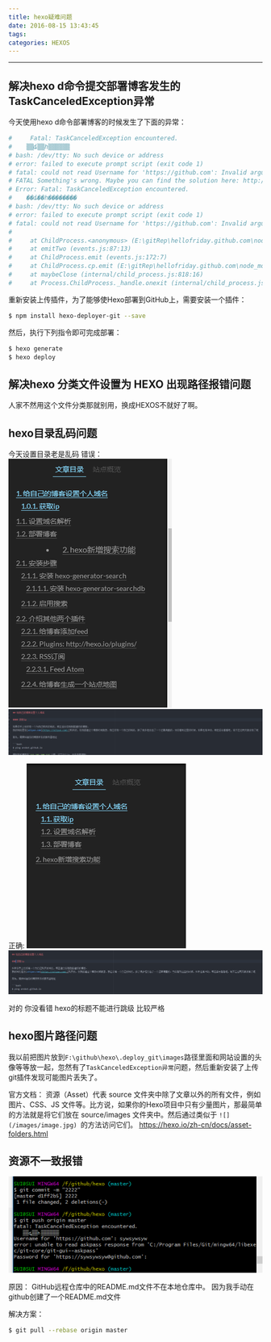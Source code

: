 ```yaml
---
title: hexo疑难问题
date: 2016-08-15 13:43:45
tags:
categories: HEXOS
---
```

------

<!-- more -->

## 解决hexo d命令提交部署博客发生的TaskCanceledException异常

今天使用hexo d命令部署博客的时候发生了下面的异常：

```bash
#     Fatal: TaskCanceledException encountered.
#    ▒▒ȡ▒▒һ▒▒▒▒▒▒
# bash: /dev/tty: No such device or address
# error: failed to execute prompt script (exit code 1)
# fatal: could not read Username for 'https://github.com': Invalid argument
# FATAL Something's wrong. Maybe you can find the solution here: http://hexo.io/docs/troubleshooting.html
# Error: Fatal: TaskCanceledException encountered.
#    ��ȡ��һ��������
# bash: /dev/tty: No such device or address
# error: failed to execute prompt script (exit code 1)
# fatal: could not read Username for 'https://github.com': Invalid argument
#
#     at ChildProcess.<anonymous> (E:\gitRep\hellofriday.github.com\node_modules\hexo-util\lib\spawn.js:37:17)
#     at emitTwo (events.js:87:13)
#     at ChildProcess.emit (events.js:172:7)
#     at ChildProcess.cp.emit (E:\gitRep\hellofriday.github.com\node_modules\cross-spawn\lib\enoent.js:40:29)
#     at maybeClose (internal/child_process.js:818:16)
#     at Process.ChildProcess._handle.onexit (internal/child_process.js:211:5)
```
重新安装上传插件，为了能够使Hexo部署到GitHub上，需要安装一个插件：

```bash
$ npm install hexo-deployer-git --save
```
然后，执行下列指令即可完成部署：
```bash
$ hexo generate
$ hexo deploy
```
## 解决hexo 分类文件设置为 HEXO 出现路径报错问题

人家不然用这个文件分类那就别用，换成HEXOS不就好了啊。

## hexo目录乱码问题

今天设置目录老是乱码
错误：
![错误](/images/hexo乱码目录.png)![错误](/images/hexo乱码目录md.png)

正确:
![正确](/images/hexo目录正常.png)![正确](/images/hexo目录正常md.png)

对的 你没看错 hexo的标题不能进行跳级 比较严格

## hexo图片路径问题

我以前把图片放到`F:\github\hexo\.deploy_git\images`路径里面和网站设置的头像等等放一起，忽然有了`TaskCanceledException异常`问题，然后重新安装了上传git插件发现可能图片丢失了。

官方文档：
资源（Asset）代表 source 文件夹中除了文章以外的所有文件，例如图片、CSS、JS 文件等。比方说，如果你的Hexo项目中只有少量图片，那最简单的方法就是将它们放在 source/images 文件夹中。然后通过类似于 `![](/images/image.jpg) `的方法访问它们。
https://hexo.io/zh-cn/docs/asset-folders.html

## 资源不一致报错

![错误](/images/git报错.png)

原因：
GitHub远程仓库中的README.md文件不在本地仓库中。 因为我手动在github创建了一个README.md文件

解决方案：

```bash
$ git pull --rebase origin master
```

